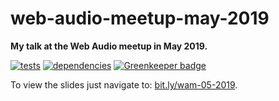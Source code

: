 # web-audio-meetup-may-2019

**My talk at the Web Audio meetup in May 2019.**

[![tests](https://img.shields.io/travis/chrisguttandin/web-audio-meetup-may-2019/master.svg?style=flat-square)](https://travis-ci.org/chrisguttandin/web-audio-meetup-may-2019)
[![dependencies](https://img.shields.io/david/chrisguttandin/web-audio-meetup-may-2019.svg?style=flat-square)](https://www.npmjs.com/package/web-audio-meetup-may-2019) [![Greenkeeper badge](https://badges.greenkeeper.io/chrisguttandin/web-audio-meetup-may-2019.svg)](https://greenkeeper.io/)

To view the slides just navigate to: [bit.ly/wam-05-2019](https://bit.ly/wam-05-2019).
